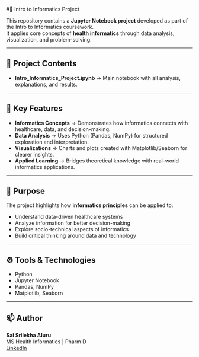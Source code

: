 #📘 Intro to Informatics Project

This repository contains a **Jupyter Notebook project** developed as part of the Intro to Informatics coursework.  
It applies core concepts of **health informatics** through data analysis, visualization, and problem-solving.

---

## 📂 Project Contents
- **Intro_Informatics_Project.ipynb** → Main notebook with all analysis, explanations, and results.

---

## 🔑 Key Features
- **Informatics Concepts** → Demonstrates how informatics connects with healthcare, data, and decision-making.  
- **Data Analysis** → Uses Python (Pandas, NumPy) for structured exploration and interpretation.  
- **Visualizations** → Charts and plots created with Matplotlib/Seaborn for clearer insights.  
- **Applied Learning** → Bridges theoretical knowledge with real-world informatics applications.  

---

## 🎯 Purpose
The project highlights how **informatics principles** can be applied to:
- Understand data-driven healthcare systems  
- Analyze information for better decision-making  
- Explore socio-technical aspects of informatics  
- Build critical thinking around data and technology  

---

## ⚙️ Tools & Technologies
- Python  
- Jupyter Notebook  
- Pandas, NumPy  
- Matplotlib, Seaborn  

---

## 📫 Author
**Sai Srilekha Aluru**  
MS Health Informatics | Pharm D  
[LinkedIn](https://www.linkedin.com/in/sai-srilekha-aluru-60b156177/)  
